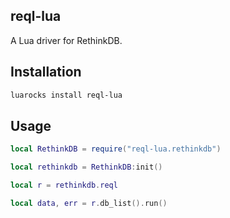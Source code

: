 ## reql-lua

A Lua driver for RethinkDB.


## Installation

```bash
luarocks install reql-lua
```

## Usage

```Lua
local RethinkDB = require("reql-lua.rethinkdb")

local rethinkdb = RethinkDB:init()

local r = rethinkdb.reql

local data, err = r.db_list().run()
```
